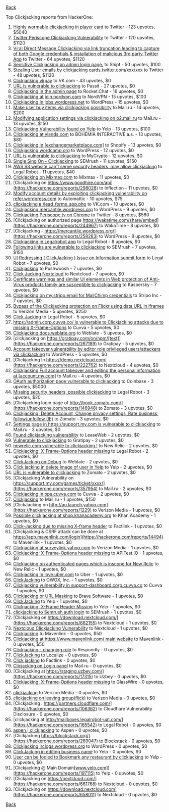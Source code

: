 [Back](../README.md)

Top Clickjacking reports from HackerOne:

1. [Highly wormable clickjacking in player card](https://hackerone.com/reports/85624) to Twitter - 123 upvotes, $5040
2. [Twitter Periscope Clickjacking Vulnerability](https://hackerone.com/reports/591432) to Twitter - 120 upvotes, $1120
3. [Viral Direct Message Clickjacking via link truncation leading to capture of both Google credentials &amp; installation of malicious 3rd party Twitter App](https://hackerone.com/reports/643274) to Twitter - 64 upvotes, $1120
4. [Sensitive Clickjacking on admin login page.](https://hackerone.com/reports/389145) to Shipt - 50 upvotes, $100
5. [Stealing User emails by clickjacking cards.twitter.com/xxx/xxx](https://hackerone.com/reports/154963) to Twitter - 48 upvotes, $1120
6. [Clickjacking vkpay](https://hackerone.com/reports/374817) to VK.com - 43 upvotes, $0
7. [URL is vulnerable to clickjacking](https://hackerone.com/reports/530008) to Passit - 27 upvotes, $0
8. [Clickjacking in the admin page](https://hackerone.com/reports/728004) to Rocket.Chat - 16 upvotes, $0
9. [Clickjacking at join.nordvpn.com](https://hackerone.com/reports/765955) to NordVPN - 15 upvotes, $100
10. [Clickjacking In jobs.wordpress.net](https://hackerone.com/reports/223024) to WordPress - 15 upvotes, $0
11. [Make user buy items via clickjacking possibility](https://hackerone.com/reports/471967) to Mail.ru - 14 upvotes, $200
12. [Modifying application settings via clickjacking on o2.mail.ru](https://hackerone.com/reports/355774) to Mail.ru - 13 upvotes, $150
13. [Clickjacking Vulnerability found on Yelp](https://hackerone.com/reports/214087) to Yelp - 13 upvotes, $100
14. [Clickjacking at ylands.com](https://hackerone.com/reports/405342) to BOHEMIA INTERACTIVE a.s. - 13 upvotes, $80
15. [Clickjacking in [exchangemarketplace.com]](https://hackerone.com/reports/658217) to Shopify - 13 upvotes, $0
16. [Clickjacking wordcamp.org](https://hackerone.com/reports/230581) to WordPress - 12 upvotes, $0
17. [URL is vulnerable to clickjacking](https://hackerone.com/reports/712376) to MyCrypto - 12 upvotes, $0
18. [Single Sing On - Clickjacking](https://hackerone.com/reports/299009) to SEMrush - 11 upvotes, $150
19. [AWS S3 website can't serve security headers, may allow clickjacking](https://hackerone.com/reports/149572) to Legal Robot - 11 upvotes, $40
20. [Clickjacking on Mixmax.com](https://hackerone.com/reports/234713) to Mixmax - 11 upvotes, $0
21. [Clickjacking on https://www.goodhire.com/api](https://hackerone.com/reports/298028) to Inflection - 11 upvotes, $0
22. [Modify account details by exploiting clickjacking vulnerability on refer.wordpress.com](https://hackerone.com/reports/765355) to Automattic - 10 upvotes, $75
23. [clickjacking в /lead_forms_app.php](https://hackerone.com/reports/294334) to VK.com - 10 upvotes, $0
24. [Clickjacking mercantile.wordpress.org](https://hackerone.com/reports/264125) to WordPress - 9 upvotes, $0
25. [Clickjacking Periscope.tv on Chrome](https://hackerone.com/reports/198622) to Twitter - 8 upvotes, $560
26. [Clickjacking on authorized page https://wakatime.com/share/embed](https://hackerone.com/reports/244967) to WakaTime - 8 upvotes, $0
27. [Clickjacking - https://mercantile.wordpress.org/](https://hackerone.com/reports/258283) to WordPress - 8 upvotes, $0
28. [Clickjacking in Legalrobot app](https://hackerone.com/reports/270454) to Legal Robot - 8 upvotes, $0
29. [Following links are vulnerable to clickjacking](https://hackerone.com/reports/289246) to SEMrush - 7 upvotes, $150
30. [UI Redressing ( ClickJacking ) Issue on Information submit form](https://hackerone.com/reports/163753) to Legal Robot - 7 upvotes, $0
31. [Clickjacking](https://hackerone.com/reports/200419) to Pushwoosh - 7 upvotes, $0
32. [Click Jacking Nextcloud](https://hackerone.com/reports/347782) to Nextcloud - 7 upvotes, $0
33. [Certificate warnings and similar UI elements in Web protection of Anti-Virus products family are susceptible to clickjacking](https://hackerone.com/reports/463695) to Kaspersky - 7 upvotes, $0
34. [Clickjacking on my.stripo.email for MailChimp credentials](https://hackerone.com/reports/737625) to Stripo Inc - 7 upvotes, $0
35. [Bypass of the Clickjacking protection on Flickr using data URL in iframes](https://hackerone.com/reports/7264) to Verizon Media - 5 upvotes, $250
36. [Click Jacking](https://hackerone.com/reports/163888) to Legal Robot - 5 upvotes, $0
37. [https://admin.corp.cuvva.co/ is vulnerable to Clickjacking attacks due to missing X-Frame-Options](https://hackerone.com/reports/231434) to Cuvva - 5 upvotes, $0
38. [Clickjacking docs.weblate.org](https://hackerone.com/reports/223391) to Weblate - 5 upvotes, $0
39. [clickjacking on https://gratipay.com/on/npm/[text]](https://hackerone.com/reports/267189) to Gratipay - 5 upvotes, $0
40. [Account takeover vulnerability by editor role privileged users/attackers via clickjacking](https://hackerone.com/reports/388254) to WordPress - 5 upvotes, $0
41. [Clickjacking In https://demo.nextcloud.com](https://hackerone.com/reports/222762) to Nextcloud - 4 upvotes, $0
42. [Clickjacking Full account takeover and editing the personal information at [account.my.com]](https://hackerone.com/reports/261652) to Mail.ru - 4 upvotes, $0
43. [OAuth authorization page vulnerable to clickjacking](https://hackerone.com/reports/65825) to Coinbase - 3 upvotes, $5000
44. [Missing security headers, possible clickjacking](https://hackerone.com/reports/64645) to Legal Robot - 3 upvotes, $20
45. [Clickjacking login page of http://book.zomato.com/](https://hackerone.com/reports/146948) to Zomato - 3 upvotes, $0
46. [Clickjacking: Delete Account, Change privacy settings, Rate business, follow/unfollow (IE)](https://hackerone.com/reports/338569) to Zomato - 3 upvotes, $0
47. [Settings page in https://support.my.com is vulnerable to clickjacking](https://hackerone.com/reports/667400) to Mail.ru - 3 upvotes, $0
48. [Found clickjacking vulnerability](https://hackerone.com/reports/119828) to LeaseWeb - 2 upvotes, $0
49. [Vulnerable to clickjacking](https://hackerone.com/reports/123782) to Gratipay - 2 upvotes, $0
50. [newrelic.com vulnerable to clickjacking !](https://hackerone.com/reports/123126) to New Relic - 2 upvotes, $0
51. [Clickjacking: X-Frame-Options header missing](https://hackerone.com/reports/163646) to Legal Robot - 2 upvotes, $0
52. [ClickJacking on Debug](https://hackerone.com/reports/225555) to Weblate - 2 upvotes, $0
53. [Click jacking in delete image of user in Yelp](https://hackerone.com/reports/201848) to Yelp - 2 upvotes, $0
54. [URL is vulnerable to clickjacking](https://hackerone.com/reports/337219) to Zomato - 2 upvotes, $0
55. [Clickjacking Vulnerability on https://support.my.com/games/ticket/xxxx/](https://hackerone.com/reports/357954) to Mail.ru - 2 upvotes, $0
56. [Clickjacking in ops.cuvva.com](https://hackerone.com/reports/583624) to Cuvva - 2 upvotes, $0
57. [Clickjacking](https://hackerone.com/reports/8724) to Mail.ru - 1 upvotes, $150
58. [ClickJacking on http://au.launch.yahoo.com](https://hackerone.com/reports/1229) to Verizon Media - 1 upvotes, $0
59. [Possible clickjacking at shop.khanacademy.org](https://hackerone.com/reports/6370) to Khan Academy - 1 upvotes, $0
60. [Click-Jacking due to missing X-frame header](https://hackerone.com/reports/17664) to Factlink - 1 upvotes, $0
61. [Clickjacking &amp; CSRF attack can be done at https://app.mavenlink.com/login](https://hackerone.com/reports/14494) to Mavenlink - 1 upvotes, $0
62. [Clickjacking at surveylink.yahoo.com](https://hackerone.com/reports/3578) to Verizon Media - 1 upvotes, $0
63. [Clickjacking: X-Frame-Options header missing](https://hackerone.com/reports/129650) to APITest.IO - 1 upvotes, $0
64. [Clickjacking on authenticated pages which is inscope for New Relic](https://hackerone.com/reports/128645) to New Relic - 1 upvotes, $0
65. [Clickjacking in love.uber.com](https://hackerone.com/reports/137152) to Uber - 1 upvotes, $0
66. [ClickJacking](https://hackerone.com/reports/183127) to OWOX, Inc. - 1 upvotes, $0
67. [Clickjacking vulnerability in support-dashboard.corp.cuvva.co](https://hackerone.com/reports/231694) to Cuvva - 1 upvotes, $0
68. [Clickjacking or URL Masking](https://hackerone.com/reports/204198) to Brave Software - 1 upvotes, $0
69. [ClickJacking](https://hackerone.com/reports/179839) to Yelp - 1 upvotes, $0
70. [Clickjacking: X-Frame Header Missing](https://hackerone.com/reports/168358) to Yelp - 1 upvotes, $0
71. [clickjacking to Semrush auth login](https://hackerone.com/reports/318295) to SEMrush - 1 upvotes, $0
72. [Clickjacking on https://download.nextcloud.com/](https://hackerone.com/reports/662155) to Nextcloud - 1 upvotes, $0
73. [Nextcloud Clickjacking Vulnerability](https://hackerone.com/reports/710996) to Nextcloud - 1 upvotes, $0
74. [Clickjacking](https://hackerone.com/reports/21110) to Mavenlink - 0 upvotes, $50
75. [Clickjacking at https://www.mavenlink.com/ main website](https://hackerone.com/reports/14631) to Mavenlink - 0 upvotes, $50
76. [Clickjacking - changing role](https://hackerone.com/reports/7924) to Respondly - 0 upvotes, $0
77. [ClickJacking](https://hackerone.com/reports/7862) to Localize - 0 upvotes, $0
78. [Click jacking](https://hackerone.com/reports/13550) to Factlink - 0 upvotes, $0
79. [Clicjacking on Login panel](https://hackerone.com/reports/8459) to Mail.ru - 0 upvotes, $0
80. [Clickjacking at https://staging.uzbey.com/](https://hackerone.com/reports/17315) to Uzbey - 0 upvotes, $0
81. [Clickjacking: X-Frame-Options header missing](https://hackerone.com/reports/27594) to GlassWire - 0 upvotes, $0
82. [clickjacking](https://hackerone.com/reports/1207) to Verizon Media - 0 upvotes, $0
83. [clickjacking on leaving group(flick)](https://hackerone.com/reports/7745) to Verizon Media - 0 upvotes, $0
84. [Clickjacking : https://partners.cloudflare.com/](https://hackerone.com/reports/106362) to Cloudflare Vulnerability Disclosure - 0 upvotes, $0
85. [clickjacking at http://mailboxes.legalrobot-uat.com/](https://hackerone.com/reports/165542) to Legal Robot - 0 upvotes, $0
86. [aspen | clickjacking](https://hackerone.com/reports/272387) to Aspen - 0 upvotes, $0
87. [Clickjacking https://blockstack.org/](https://hackerone.com/reports/269047) to Blockstack - 0 upvotes, $0
88. [Clickjacking irclogs.wordpress.org](https://hackerone.com/reports/267075) to WordPress - 0 upvotes, $0
89. [ClickJacking in editing business name](https://hackerone.com/reports/227837) to Yelp - 0 upvotes, $0
90. [User can be fooled to Bookmark any restaurant by clickjacking](https://hackerone.com/reports/228295) to Yelp - 0 upvotes, $0
91. [Clickjacking @ Main Domain[www.yelp.com]](https://hackerone.com/reports/197115) to Yelp - 0 upvotes, $0
92. [Clickjacking on https://nextcloud.com/](https://hackerone.com/reports/661768) to Nextcloud - 0 upvotes, $0
93. [Clickjacking on https://download.nextcloud.com](https://hackerone.com/reports/658011) to Nextcloud - 0 upvotes, $0


[Back](../README.md)
